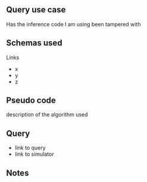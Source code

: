 ## Query use case

Has the inference code I am using been tampered with



## Schemas used

Links 

* x
* y
* z



## Pseudo code 

description of the algorithm used 



## Query

- link to query
- link to simulator 





## Notes

